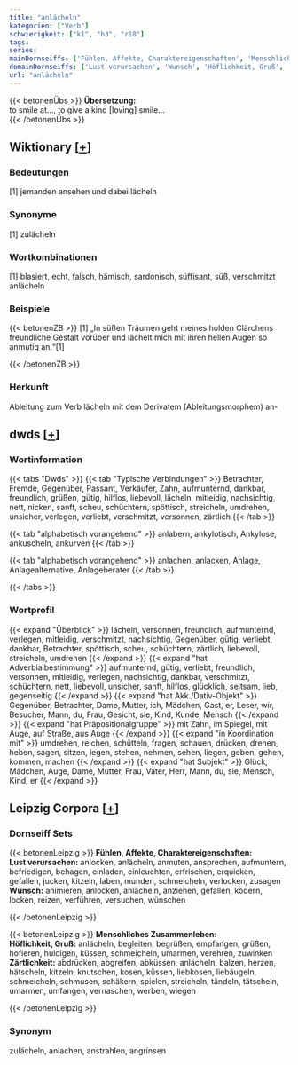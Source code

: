 ```yaml
---
title: "anlächeln"
kategorien: ["Verb"]
schwierigkeit: ["k1", "h3", "r18"]
tags:
series:
mainDornseiffs: ['Fühlen, Affekte, Charaktereigenschaften', 'Menschliches Zusammenleben']
domainDornseiffs: ['Lust verursachen', 'Wunsch', 'Höflichkeit, Gruß', 'Zärtlichkeit']
url: "anlächeln"
---
```


{{< betonenÜbs >}}
**Übersetzung:**  
to smile at..., to give a kind [loving] smile...  
{{< /betonenÜbs >}}

## Wiktionary [[+](https://de.wiktionary.org/wiki/anlächeln)]

### Bedeutungen
[1] jemanden ansehen und dabei lächeln  

### Synonyme
[1] zulächeln  

### Wortkombinationen
[1] blasiert, echt, falsch, hämisch, sardonisch, süffisant, süß, verschmitzt anlächeln  

### Beispiele
{{< betonenZB >}}
[1] „In süßen Träumen geht meines holden Clärchens freundliche Gestalt vorüber und lächelt mich mit ihren hellen Augen so anmutig an.“[1]  

{{< /betonenZB >}}
### Herkunft
Ableitung zum Verb lächeln mit dem Derivatem (Ableitungsmorphem) an-  



## dwds [[+](https://www.dwds.de/wb/anlächeln)]

### Wortinformation
{{< tabs "Dwds" >}}
{{< tab "Typische Verbindungen" >}}
Betrachter, Fremde, Gegenüber, Passant, Verkäufer, Zahn, aufmunternd, dankbar, freundlich, grüßen, gütig, hilflos, liebevoll, lächeln, mitleidig, nachsichtig, nett, nicken, sanft, scheu, schüchtern, spöttisch, streicheln, umdrehen, unsicher, verlegen, verliebt, verschmitzt, versonnen, zärtlich
{{< /tab >}}

{{< tab "alphabetisch vorangehend" >}}
anlabern, ankylotisch, Ankylose, ankuscheln, ankurven
{{< /tab >}}

{{< tab "alphabetisch vorangehend" >}}
anlachen, anlacken, Anlage, Anlagealternative, Anlageberater
{{< /tab >}}

{{< /tabs >}}

### Wortprofil
{{< expand "Überblick" >}} lächeln, versonnen, freundlich, aufmunternd, verlegen, mitleidig, verschmitzt, nachsichtig, Gegenüber, gütig, verliebt, dankbar, Betrachter, spöttisch, scheu, schüchtern, zärtlich, liebevoll, streicheln, umdrehen {{< /expand >}}
{{< expand "hat Adverbialbestimmung" >}} aufmunternd, gütig, verliebt, freundlich, versonnen, mitleidig, verlegen, nachsichtig, dankbar, verschmitzt, schüchtern, nett, liebevoll, unsicher, sanft, hilflos, glücklich, seltsam, lieb, gegenseitig {{< /expand >}}
{{< expand "hat Akk./Dativ-Objekt" >}} Gegenüber, Betrachter, Dame, Mutter, ich, Mädchen, Gast, er, Leser, wir, Besucher, Mann, du, Frau, Gesicht, sie, Kind, Kunde, Mensch {{< /expand >}}
{{< expand "hat Präpositionalgruppe" >}} mit Zahn, im Spiegel, mit Auge, auf Straße, aus Auge {{< /expand >}}
{{< expand "in Koordination mit" >}} umdrehen, reichen, schütteln, fragen, schauen, drücken, drehen, heben, sagen, sitzen, legen, stehen, nehmen, sehen, liegen, geben, gehen, kommen, machen {{< /expand >}}
{{< expand "hat Subjekt" >}} Glück, Mädchen, Auge, Dame, Mutter, Frau, Vater, Herr, Mann, du, sie, Mensch, Kind, er {{< /expand >}}

## Leipzig Corpora [[+](https://corpora.uni-leipzig.de/en/res?word=anlächeln&corpusId=deu_newscrawl-public_2018)]

### Dornseiff Sets
{{< betonenLeipzig >}}
**Fühlen, Affekte, Charaktereigenschaften:**  
**Lust verursachen:** anlocken, anlächeln, anmuten, ansprechen, aufmuntern, befriedigen, behagen, einladen, einleuchten, erfrischen, erquicken, gefallen, jucken, kitzeln, laben, munden, schmeicheln, verlocken, zusagen  
**Wunsch:** animieren, anlocken, anlächeln, anziehen, gefallen, ködern, locken, reizen, verführen, versuchen, wünschen  

{{< /betonenLeipzig >}}


{{< betonenLeipzig >}}
**Menschliches Zusammenleben:**  
**Höflichkeit, Gruß:** anlächeln, begleiten, begrüßen, empfangen, grüßen, hofieren, huldigen, küssen, schmeicheln, umarmen, verehren, zuwinken  
**Zärtlichkeit:** abdrücken, abgreifen, abküssen, anlächeln, balzen, herzen, hätscheln, kitzeln, knutschen, kosen, küssen, liebkosen, liebäugeln, schmeicheln, schmusen, schäkern, spielen, streicheln, tändeln, tätscheln, umarmen, umfangen, vernaschen, werben, wiegen  

{{< /betonenLeipzig >}}

### Synonym
zulächeln, anlachen, anstrahlen, angrinsen

